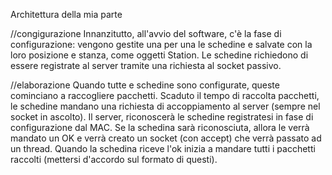 Architettura della mia parte


//congigurazione
Innanzitutto, all'avvio del software, c'è la fase di configurazione: vengono gestite una per una le schedine e salvate con la loro posizione e stanza, come oggetti Station.
Le schedine richiedono di essere registrate al server tramite una richiesta al socket passivo.



//elaborazione
Quando tutte e schedine sono configurate, queste cominciano a raccogliere pacchetti.
Scaduto il tempo di raccolta pacchetti, le schedine mandano una richiesta di accoppiamento al server (sempre nel socket in ascolto).
Il server, riconoscerà le schedine registratesi in fase di configurazione dal MAC. Se la schedina sarà riconosciuta, allora le verrà mandato un OK e verrà creato un socket (con accept) che verrà passato ad un thread.
Quando la schedina riceve l'ok inizia a mandare tutti i pacchetti raccolti (mettersi d'accordo sul formato di questi).
